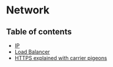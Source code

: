 # Network

## Table of contents

- [IP](internet_protocols.md)
- [Load Balancer](load_balancer.md)
- [HTTPS explained with carrier pigeons](https-explained-with-carrier-pigeons.md)
